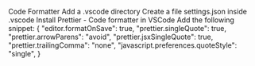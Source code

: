 Code Formatter
Add a .vscode directory
Create a file settings.json inside .vscode
Install Prettier - Code formatter in VSCode
Add the following snippet:
{
"editor.formatOnSave": true,
"prettier.singleQuote": true,
"prettier.arrowParens": "avoid",
"prettier.jsxSingleQuote": true,
"prettier.trailingComma": "none",
"javascript.preferences.quoteStyle": "single",
}
